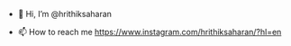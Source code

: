 - 👋 Hi, I’m @hrithiksaharan

- 📫 How to reach me https://www.instagram.com/hrithiksaharan/?hl=en

<!---
hrithiksaharan/hrithiksaharan is a ✨ special ✨ repository because its `README.md` (this file) appears on your GitHub profile.
You can click the Preview link to take a look at your changes.
--->
